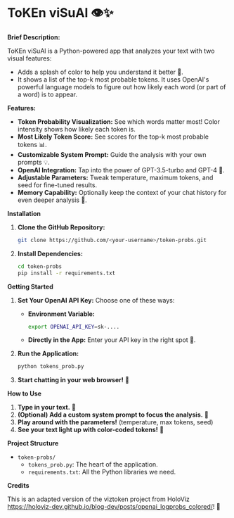 # ToKEn viSuAl 👁️✨

**Brief Description:**

ToKEn viSuAl is a Python-powered app that analyzes your text with two visual features:
- Adds a splash of color to help you understand it better 🌈.
- It shows a list of the top-k most probable tokens.
It uses OpenAI's powerful language models to figure out how likely each word (or part of a word) is to appear. 

**Features:**

* **Token Probability Visualization:** See which words matter most! Color intensity shows how likely each token is.
* **Most Likely Token Score:** See scores for the top-k most probable tokens 📊.
* **Customizable System Prompt:** Guide the analysis with your own prompts 💡.
* **OpenAI Integration:**  Tap into the power of GPT-3.5-turbo and GPT-4 🚀.
* **Adjustable Parameters:** Tweak  temperature, maximum tokens, and seed for  fine-tuned results.
* **Memory Capability:** Optionally keep the context of your chat history for even deeper analysis 🧠.

**Installation**

1. **Clone the GitHub Repository:**
   ```bash
   git clone https://github.com/<your-username>/token-probs.git
   ```

2. **Install Dependencies:**
   ```bash
   cd token-probs
   pip install -r requirements.txt 
   ```

**Getting Started**

1. **Set Your OpenAI API Key:**
   Choose one of these ways:
    *  **Environment Variable:**
       ```bash
       export OPENAI_API_KEY=sk-....  
       ```
    *  **Directly in the App:**  Enter your API key in the right spot 🔑.

2. **Run the Application:**
   ```bash
   python tokens_prob.py  
   ```
3. **Start chatting in your web browser!** 💬

**How to Use**

1. **Type in your text.** 📝
2. **(Optional) Add a custom system prompt to focus the analysis.** 🤔
3. **Play around with the parameters!**  (temperature, max tokens, seed) 
4. **See your text light up with color-coded tokens!** 🤩

**Project Structure**

* `token-probs/`
    * `tokens_prob.py`: The heart of the application. 
    * `requirements.txt`: All the Python libraries we need. 

**Credits**

This is an adapted version of the viztoken project from HoloViz https://holoviz-dev.github.io/blog-dev/posts/openai_logprobs_colored/! 🙌 

